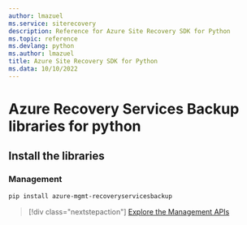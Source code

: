 ```yaml
---
author: lmazuel
ms.service: siterecovery
description: Reference for Azure Site Recovery SDK for Python
ms.topic: reference
ms.devlang: python
ms.author: lmazuel
title: Azure Site Recovery SDK for Python
ms.data: 10/10/2022
---
```

# Azure Recovery Services Backup libraries for python

## Install the libraries


### Management

```bash
pip install azure-mgmt-recoveryservicesbackup
```
> [!div class="nextstepaction"]
> [Explore the Management APIs](/python/api/overview/azure/recoveryservicesbackup/management)